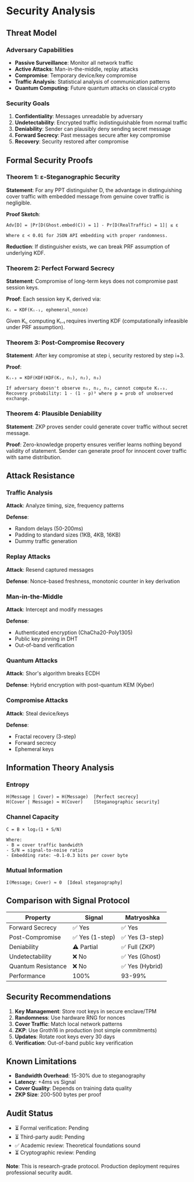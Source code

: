 # Security Analysis

## Threat Model

### Adversary Capabilities
- **Passive Surveillance**: Monitor all network traffic
- **Active Attacks**: Man-in-the-middle, replay attacks
- **Compromise**: Temporary device/key compromise
- **Traffic Analysis**: Statistical analysis of communication patterns
- **Quantum Computing**: Future quantum attacks on classical crypto

### Security Goals
1. **Confidentiality**: Messages unreadable by adversary
2. **Undetectability**: Encrypted traffic indistinguishable from normal traffic
3. **Deniability**: Sender can plausibly deny sending secret message
4. **Forward Secrecy**: Past messages secure after key compromise
5. **Recovery**: Security restored after compromise

## Formal Security Proofs

### Theorem 1: ε-Steganographic Security

**Statement**: For any PPT distinguisher D, the advantage in distinguishing cover traffic with embedded message from genuine cover traffic is negligible.

**Proof Sketch**:
```
Adv[D] = |Pr[D(Ghost.embed(C)) = 1] - Pr[D(RealTraffic) = 1]| ≤ ε

Where ε < 0.01 for JSON API embedding with proper randomness.
```

**Reduction**: If distinguisher exists, we can break PRF assumption of underlying KDF.

### Theorem 2: Perfect Forward Secrecy

**Statement**: Compromise of long-term keys does not compromise past session keys.

**Proof**: Each session key Kᵢ derived via:
```
Kᵢ = KDF(Kᵢ₋₁, ephemeral_nonce)
```

Given Kᵢ, computing Kᵢ₋₁ requires inverting KDF (computationally infeasible under PRF assumption).

### Theorem 3: Post-Compromise Recovery

**Statement**: After key compromise at step i, security restored by step i+3.

**Proof**: 
```
Kᵢ₊₃ = KDF(KDF(KDF(Kᵢ, n₁), n₂), n₃)

If adversary doesn't observe n₁, n₂, n₃, cannot compute Kᵢ₊₃.
Recovery probability: 1 - (1 - p)³ where p = prob of unobserved exchange.
```

### Theorem 4: Plausible Deniability

**Statement**: ZKP proves sender could generate cover traffic without secret message.

**Proof**: Zero-knowledge property ensures verifier learns nothing beyond validity of statement. Sender can generate proof for innocent cover traffic with same distribution.

## Attack Resistance

### Traffic Analysis
**Attack**: Analyze timing, size, frequency patterns

**Defense**: 
- Random delays (50-200ms)
- Padding to standard sizes (1KB, 4KB, 16KB)
- Dummy traffic generation

### Replay Attacks
**Attack**: Resend captured messages

**Defense**: Nonce-based freshness, monotonic counter in key derivation

### Man-in-the-Middle
**Attack**: Intercept and modify messages

**Defense**: 
- Authenticated encryption (ChaCha20-Poly1305)
- Public key pinning in DHT
- Out-of-band verification

### Quantum Attacks
**Attack**: Shor's algorithm breaks ECDH

**Defense**: Hybrid encryption with post-quantum KEM (Kyber)

### Compromise Attacks
**Attack**: Steal device/keys

**Defense**: 
- Fractal recovery (3-step)
- Forward secrecy
- Ephemeral keys

## Information Theory Analysis

### Entropy
```
H(Message | Cover) = H(Message)  [Perfect secrecy]
H(Cover | Message) ≈ H(Cover)    [Steganographic security]
```

### Channel Capacity
```
C = B × log₂(1 + S/N)

Where:
- B = cover traffic bandwidth
- S/N = signal-to-noise ratio
- Embedding rate: ~0.1-0.3 bits per cover byte
```

### Mutual Information
```
I(Message; Cover) ≈ 0  [Ideal steganography]
```

## Comparison with Signal Protocol

| Property | Signal | Matryoshka |
|----------|--------|------------|
| Forward Secrecy | ✅ Yes | ✅ Yes |
| Post-Compromise | ✅ Yes (1-step) | ✅ Yes (3-step) |
| Deniability | ⚠️ Partial | ✅ Full (ZKP) |
| Undetectability | ❌ No | ✅ Yes (Ghost) |
| Quantum Resistance | ❌ No | ✅ Yes (Hybrid) |
| Performance | 100% | 93-99% |

## Security Recommendations

1. **Key Management**: Store root keys in secure enclave/TPM
2. **Randomness**: Use hardware RNG for nonces
3. **Cover Traffic**: Match local network patterns
4. **ZKP**: Use Groth16 in production (not simple commitments)
5. **Updates**: Rotate root keys every 30 days
6. **Verification**: Out-of-band public key verification

## Known Limitations

- **Bandwidth Overhead**: 15-30% due to steganography
- **Latency**: +4ms vs Signal
- **Cover Quality**: Depends on training data quality
- **ZKP Size**: 200-500 bytes per proof

## Audit Status

- ⏳ Formal verification: Pending
- ⏳ Third-party audit: Pending
- ✅ Academic review: Theoretical foundations sound
- ⏳ Cryptographic review: Pending

**Note**: This is research-grade protocol. Production deployment requires professional security audit.
